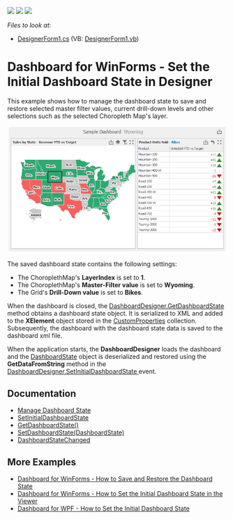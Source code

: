 <!-- default badges list -->
![](https://img.shields.io/endpoint?url=https://codecentral.devexpress.com/api/v1/VersionRange/190746597/20.1.3%2B)
[![](https://img.shields.io/badge/Open_in_DevExpress_Support_Center-FF7200?style=flat-square&logo=DevExpress&logoColor=white)](https://supportcenter.devexpress.com/ticket/details/T828682)
[![](https://img.shields.io/badge/📖_How_to_use_DevExpress_Examples-e9f6fc?style=flat-square)](https://docs.devexpress.com/GeneralInformation/403183)
<!-- default badges end -->
<!-- default file list -->
*Files to look at*:

* [DesignerForm1.cs](./CS/WinDesignerDashboardState/DesignerForm1.cs) (VB: [DesignerForm1.vb](./VB/WinDesignerDashboardState/DesignerForm1.vb))
<!-- default file list end -->
# Dashboard for WinForms - Set the Initial Dashboard State in Designer

This example shows how to manage the dashboard state to save and restore selected master filter values, current drill-down levels and other selections such as the selected Choropleth Map's layer.

![](/image.png)

The saved dashboard state contains the following settings:

- The ChoroplethMap's **LayerIndex** is set to **1**.
- The ChoroplethMap's **Master-Filter value** is set to **Wyoming**.
- The Grid's **Drill-Down value** is set to **Bikes**.

When the dashboard is closed, the [DashboardDesigner.GetDashboardState](https://docs.devexpress.com/Dashboard/DevExpress.DashboardWin.DashboardDesigner.GetDashboardState) method obtains a dashboard state object. It is serialized to XML and added to the **XElement** object stored in the [CustomProperties](https://docs.devexpress.com/Dashboard/DevExpress.DashboardCommon.Dashboard.CustomProperties) collection. Subsequently, the dashboard with the dashboard state data is saved to the dashboard xml file.

When the application starts, the **DashboardDesigner** loads the dashboard and the [DashboardState](https://docs.devexpress.com/Dashboard/DevExpress.DashboardCommon.DashboardState) object is deserialized and restored using the **GetDataFromString** method in the [DashboardDesigner.SetInitialDashboardState ](https://docs.devexpress.com/Dashboard/DevExpress.DashboardWin.DashboardDesigner.SetInitialDashboardState) event.

## Documentation

* [Manage Dashboard State](https://docs.devexpress.com/Dashboard/400730)
* [SetInitialDashboardState](https://docs.devexpress.com/Dashboard/DevExpress.DashboardWin.DashboardDesigner.SetInitialDashboardState)
* [GetDashboardState()](https://docs.devexpress.com/Dashboard/DevExpress.DashboardWin.DashboardDesigner.GetDashboardState)
* [SetDashboardState(DashboardState)](https://docs.devexpress.com/Dashboard/DevExpress.DashboardWin.DashboardDesigner.SetDashboardState(DevExpress.DashboardCommon.DashboardState))
* [DashboardStateChanged](https://docs.devexpress.com/Dashboard/DevExpress.DashboardWin.DashboardDesigner.SetDashboardState(DevExpress.DashboardCommon.DashboardState))

## More Examples

* [Dashboard for WinForms - How to Save and Restore the Dashboard State](https://github.com/DevExpress-Examples/winforms-dashboard-save-restore-dashboard-state)
* [Dashboard for WinForms - How to Set the Initial Dashboard State in the Viewer](https://github.com/DevExpress-Examples/winforms-viewer-save-and-apply-dashboard-state)
* [Dashboard for WPF - How to Set the Initial Dashboard State](https://github.com/DevExpress-Examples/wpf-dashboard-how-to-set-initial-dashboard-state)
